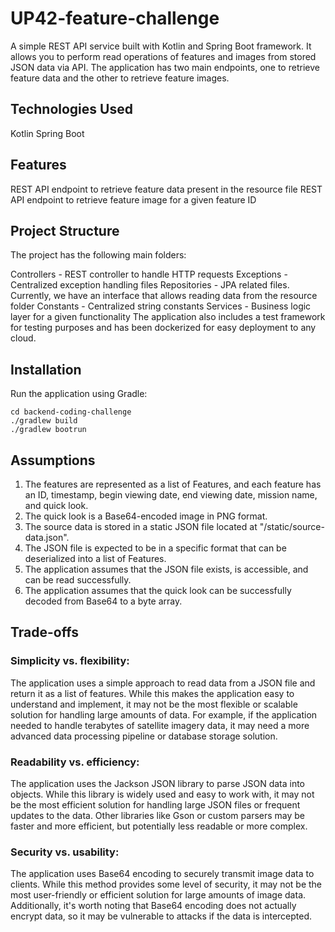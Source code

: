 # UP42-feature-challenge
A simple REST API service built with Kotlin and Spring Boot framework. It allows you to perform read operations of features and images from stored JSON data via API. The application has two main endpoints, one to retrieve feature data and the other to retrieve feature images.

## Technologies Used
Kotlin
Spring Boot

## Features
REST API endpoint to retrieve feature data present in the resource file
REST API endpoint to retrieve feature image for a given feature ID

## Project Structure
The project has the following main folders:

Controllers - REST controller to handle HTTP requests
Exceptions - Centralized exception handling files
Repositories - JPA related files. Currently, we have an interface that allows reading data from the resource folder
Constants - Centralized string constants
Services - Business logic layer for a given functionality
The application also includes a test framework for testing purposes and has been dockerized for easy deployment to any cloud.

## Installation
Run the application using Gradle:
~~~~
cd backend-coding-challenge
./gradlew build
./gradlew bootrun
~~~~

## Assumptions
1. The features are represented as a list of Features, and each feature has an ID, timestamp, begin viewing date, end viewing date, mission name, and quick look.
2. The quick look is a Base64-encoded image in PNG format.
3. The source data is stored in a static JSON file located at "/static/source-data.json".
4. The JSON file is expected to be in a specific format that can be deserialized into a list of Features.
5. The application assumes that the JSON file exists, is accessible, and can be read successfully.
6. The application assumes that the quick look can be successfully decoded from Base64 to a byte array.

## Trade-offs
### Simplicity vs. flexibility: 
The application uses a simple approach to read data from a JSON file and return it as a list of features. While this makes the application easy to understand and implement, it may not be the most flexible or scalable solution for handling large amounts of data. For example, if the application needed to handle terabytes of satellite imagery data, it may need a more advanced data processing pipeline or database storage solution.

### Readability vs. efficiency: 
The application uses the Jackson JSON library to parse JSON data into objects. While this library is widely used and easy to work with, it may not be the most efficient solution for handling large JSON files or frequent updates to the data. Other libraries like Gson or custom parsers may be faster and more efficient, but potentially less readable or more complex.

### Security vs. usability: 
The application uses Base64 encoding to securely transmit image data to clients. While this method provides some level of security, it may not be the most user-friendly or efficient solution for large amounts of image data. Additionally, it's worth noting that Base64 encoding does not actually encrypt data, so it may be vulnerable to attacks if the data is intercepted.
